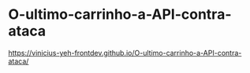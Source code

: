 # O-ultimo-carrinho-a-API-contra-ataca

https://vinicius-yeh-frontdev.github.io/O-ultimo-carrinho-a-API-contra-ataca/

